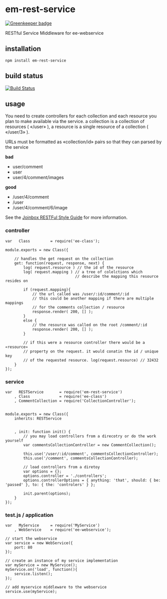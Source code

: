 # em-rest-service

[![Greenkeeper badge](https://badges.greenkeeper.io/eventEmitter/em-rest-service.svg)](https://greenkeeper.io/)

RESTful Service Middleware for ee-webservice


## installation

	npm install em-rest-service


## build status

[![Build Status](https://travis-ci.org/eventEmitter/em-rest-service.png?branch=master)](https://travis-ci.org/eventEmitter/em-rest-service)

## usage

You need to create controllers for each collection and each resource you plan to make available via the service.
a collection is a collection of resources ( «/user» ), a resource is a single resource of a collection ( «/user/3» ).

URLs must be formatted as «collection/id» pairs so that they can parsed by the service

**bad**
- user/comment
- user
- user/4/comment/images

**good**
- /user/4/comment
- /user
- /user/4/comment/6/image

See the [Joinbox RESTFul Style Guide](https://github.com/joinbox/guidelines/blob/master/styleguide/RESTful.md) for more information.



### controller
	
	var   Class 		= require('ee-class');

	module.exports = new Class({

		// handles the get request on the collection
		get: function(request, response, next) {
			log( request.resource ) // the id of the resource
			log( request.mapping ) // a tree of colelctions which
								   // describe the mapping this resource resides on

			if (request.mapping){
				// the url called was /user/:id/comment/:id 
				// this could be another mapping if there are multiple mappings
				// for the comments collection / resource
				response.render( 200, [] );
			}
			else {
				// the resource was called on the root /comment/:id
				response.render( 200, [] );
			}

			// if this were a resource controller there would be a «resource»
			// property on the request. it would conatin the id / unique key
			// of the requested resource. log(request.resource) // 32432
		}
	});


### service


	var   RESTService 		= require('em-rest-service')
		, Class 			= require('ee-class')
		, CommentCollection = require('CollectionController');


	module.exports = new Class({
		inherits: RESTService


		, init: function init() {
			// you may load controllers from a direcotry or do the work yourself
			var commentsCollectionController = new CommentCollection();

			this.use('/user/:id/comment', commentsCollectionController);
			this.use('/comment', commentsCollectionController);

			// load controllers from a diretoy
			var options = {};
			options.controller = './controllers';
			options.controllerOptions = { anything: 'that', should: { be: 'passed' }, to: { the: 'controlers' } };

			init.parent(options);
		}
	});

	

### test.js / application

	var   MyService		= require('MyService')
		, WebService 	= require('ee-webservice');

	// start the webservice
	var service = new WebService({
		port: 80
	});

	// create an instance of my service implementation
	var myService = new MyService();
	myService.on('load', function(){
		service.listen();
	});

	// add myservice middleware to the webservice
	service.use(myService);